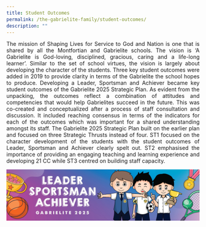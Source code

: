```yaml
---
title: Student Outcomes
permalink: /the-gabrielite-family/student-outcomes/
description: ""
---
```

<p align="justify">
The mission of Shaping Lives for Service to God and Nation is one that is shared by all the Montfortian and Gabrielite schools. The vision is ‘A Gabrielite is God-loving, disciplined, gracious, caring and a life-long learner’. Similar to the set of school virtues, the vision is largely about developing the character of the students. Three key student outcomes were added in 2019 to provide clarity in terms of the Gabrielite the school hopes to produce. Developing a Leader, Sportsman and Achiever became key student outcomes of the Gabrielite 2025 Strategic Plan. As evident from the unpacking, the outcomes reflect a combination of attitudes and competencies that would help Gabrielites succeed in the future. This was co-created and conceptualized after a process of staff consultation and discussion. It included reaching consensus in terms of the indicators for each of the outcomes which was important for a shared understanding amongst its staff. The Gabrielite 2025 Strategic Plan built on the earlier plan and focused on three Strategic Thrusts instead of four. ST1 focused on the character development of the students with the student outcomes of Leader, Sportsman and Achiever clearly spelt out. ST2 emphasised the importance of providing an engaging teaching and learning experience and developing 21 CC while ST3 centred on building staff capacity. </p>

![](/images/900x240cm_lsa_fa.jpg)
